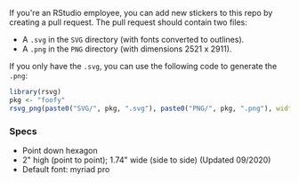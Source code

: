 If you're an RStudio employee, you can add new stickers to this repo by creating a pull request. The pull request should contain two files:

* A `.svg` in the `SVG` directory (with fonts converted to outlines).
* A `.png` in the `PNG` directory (with dimensions 2521 x 2911).

If you only have the `.svg`, you can use the following code to generate the `.png`:

```R
library(rsvg)
pkg <- "foofy"
rsvg_png(paste0("SVG/", pkg, ".svg"), paste0("PNG/", pkg, ".png"), width = 2521, height = 2911)
```

### Specs

* Point down hexagon
* 2" high (point to point); 1.74" wide (side to side) (Updated 09/2020)
* Default font: myriad pro
